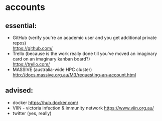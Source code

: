 # accounts
## essential:
* GitHub (verify you're an academic user and you get additional private repos)  
    https://github.com/
* Trello (because is the work really done till you've moved an imaginary card on an imaginary kanban board?)  
    https://trello.com/
* MASSIVE (australia-wide HPC cluster)  
    http://docs.massive.org.au/M3/requesting-an-account.html
## advised:
* docker
    https://hub.docker.com/
* VIIN - victoria infection & immunity network
    https://www.viin.org.au/
* twitter (yes, really)
    
